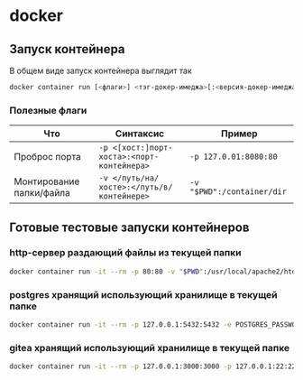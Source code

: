 # docker

## Запуск контейнера

В общем виде запуск контейнера выглядит так
```sh
docker container run [<флаги>] <тэг-докер-имеджа>[:<версия-докер-имеджа>]
```

### Полезные флаги
| Что                      | Синтаксис                                  | Пример                     |
|--------------------------|--------------------------------------------|----------------------------|
| Проброс порта            | `-p <[хост:]порт-хоста>:<порт-контейнера>` | `-p 127.0.01:8080:80`      |
| Монтирование папки/файла | `-v </путь/на/хосте>:</путь/в/контейнере>` | `-v "$PWD":/container/dir` |

## Готовые тестовые запуски контейнеров

### http-сервер раздающий файлы из текущей папки
```sh
docker container run -it --rm -p 80:80 -v "$PWD":/usr/local/apache2/htdocs/ httpd
```

### postgres хранящий использующий хранилище в текущей папке
```sh
docker container run -it --rm -p 127.0.0.1:5432:5432 -e POSTGRES_PASSWORD=dev-my-secret-password -v ${PWD}/pgdata:/var/lib/postgresql/data postgres:15.2
```

### gitea хранящий использующий хранилище в текущей папке
```sh
docker container run -it --rm -p 127.0.0.1:3000:3000 -p 127.0.0.1:22:22 -v "$PWD/gitea":/data gitea/gitea
```